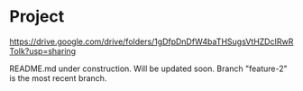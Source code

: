 # Project
https://drive.google.com/drive/folders/1gDfpDnDfW4baTHSugsVtHZDcIRwRToIk?usp=sharing

README.md under construction. Will be updated soon.
Branch "feature-2" is the most recent branch.
